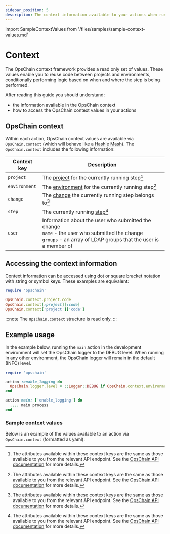 ```yaml
---
sidebar_position: 5
description: The context information available to your actions when running steps.
---
```

import SampleContextValues from '/files/samples/sample-context-values.md'

# Context

The OpsChain context framework provides a read only set of values. These values enable you to reuse code between projects and environments, conditionally performing logic based on when and where the step is being performed.

After reading this guide you should understand:

- the information available in the OpsChain context
- how to access the OpsChain context values in your actions

## OpsChain context

Within each action, OpsChain context values are available via `OpsChain.context` (which will behave like a [Hashie Mash](https://github.com/hashie/hashie#mash)). The `OpsChain.context` includes the following information:

| Context key   | Description                                                                                                                                                                  |
|---------------|------------------------------------------------------------------------------------------------------------------------------------------------------------------------------|
| `project`     | The [project](concepts.md#project) for the currently running step[^api_docs]                                                                                                 |
| `environment` | The [environment](concepts.md#environment) for the currently running step[^api_docs]                                                                                         |
| `change`      | The [change](concepts.md#change) the currently running step belongs to[^api_docs]                                                                                            |
| `step`        | The currently running [step](concepts.md#step)[^api_docs]                                                                                                                    |
| `user`        | Information about the user who submitted the change<br />  `name` - the user who submitted the change<br />  `groups` - an array of LDAP groups that the user is a member of |

[^api_docs]: The attributes available within these context keys are the same as those available to you from the relevant API endpoint. See the [OpsChain API documentation](https://docs.opschain.io/api-docs/) for more details.

## Accessing the context information

Context information can be accessed using dot or square bracket notation with string or symbol keys. These examples are equivalent:

```ruby
require 'opschain'

OpsChain.context.project.code
OpsChain.context[:project][:code]
OpsChain.context['project']['code']
```

:::note
The `OpsChain.context` structure is read only.
:::

## Example usage

In the example below, running the `main` action in the development environment will set the OpsChain logger to the DEBUG level. When running in any other environment, the OpsChain logger will remain in the default (INFO) level.

```ruby
require 'opschain'

action :enable_logging do
  OpsChain.logger.level = ::Logger::DEBUG if OpsChain.context.environment.code == 'dev'
end

action main: ['enable_logging'] do
  .... main process
end
```

### Sample context values

Below is an example of the values available to an action via `OpsChain.context` (formatted as yaml):

<SampleContextValues />
